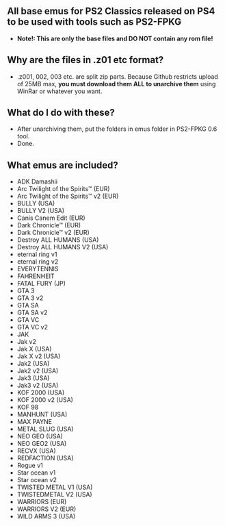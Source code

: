 ## All base emus for PS2 Classics released on PS4 to be used with tools such as PS2-FPKG

* **Note!: This are only the base files and DO NOT contain any rom file!**

## Why are the files in .z01 etc format?

* .z001, 002, 003 etc. are split zip parts. Because Github restricts upload of 25MB max, **you must download them ALL to unarchive them** using WinRar or whatever you want.

## What do I do with these?

* After unarchiving them, put the folders in emus folder in PS2-FPKG 0.6 tool.
* Done.

## What emus are included?

* ADK Damashii
* Arc Twilight of the Spirits™ (EUR)
* Arc Twilight of the Spirits™ v2 (EUR)
* BULLY (USA)
* BULLY V2 (USA)
* Canis Canem Edit (EUR)
* Dark Chronicle™ (EUR)
* Dark Chronicle™ v2 (EUR)
* Destroy ALL HUMANS (USA)
* Destroy ALL HUMANS V2 (USA)
* eternal ring v1
* eternal ring v2
* EVERYTENNIS
* FAHRENHEIT
* FATAL FURY (JP)
* GTA 3
* GTA 3 v2
* GTA SA
* GTA SA v2
* GTA VC
* GTA VC v2
* JAK
* Jak v2
* Jak X (USA)
* Jak X v2 (USA)
* Jak2 (USA)
* Jak2 v2 (USA)
* Jak3 (USA)
* Jak3 v2 (USA)
* KOF 2000 (USA)
* KOF 2000 v2 (USA)
* KOF 98
* MANHUNT (USA)
* MAX PAYNE
* METAL SLUG (USA)
* NEO GEO (USA)
* NEO GEO2 (USA)
* RECVX (USA)
* REDFACTION (USA)
* Rogue v1
* Star ocean v1
* Star ocean v2
* TWISTED METAL V1 (USA)
* TWISTEDMETAL V2 (USA)
* WARRIORS (EUR)
* WARRIORS V2 (EUR)
* WILD ARMS 3 (USA)
